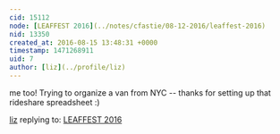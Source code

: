 ```yaml
---
cid: 15112
node: [LEAFFEST 2016](../notes/cfastie/08-12-2016/leaffest-2016)
nid: 13350
created_at: 2016-08-15 13:48:31 +0000
timestamp: 1471268911
uid: 7
author: [liz](../profile/liz)
---
```


me too! Trying to organize a van from NYC -- thanks for setting up that rideshare spreadsheet :) 

[liz](../profile/liz) replying to: [LEAFFEST 2016](../notes/cfastie/08-12-2016/leaffest-2016)

